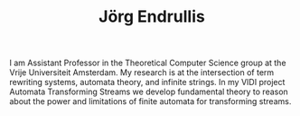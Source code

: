 ﻿---
title: Jörg Endrullis
lastname: Endrullis
role: Assistant Professor
avatar_filename: avatar
interests:
  - term and graph rewriting
  - automata theory
social:
  - icon: link
    icon_pack: fas
    link: http://joerg.endrullis.de/
  - icon: envelope
    icon_pack: fas
    link: mailto:j.endrullis@vu.nl
  - icon: google-scholar
    icon_pack: ai
    link: https://scholar.google.com/citations?user=wlsbXosAAAAJ
organizations:
  - name: VU Theoretical Computer Science
    url: https://research.vu.nl/en/organisations/theoretical-computer-science-4/persons/

email: ""
superuser: false
user_groups:
  - Faculty
  - VU Theoretical Computer Science
highlight_name: false
---


I am Assistant Professor in the Theoretical Computer Science group at the Vrije Universiteit Amsterdam. My research is at the intersection of term rewriting systems, automata theory, and infinite strings. In my VIDI project Automata Transforming Streams we develop fundamental theory to reason about the power and limitations of finite automata for transforming streams.
